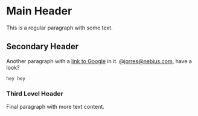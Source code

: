 # Main Header

This is a regular paragraph with some text.

## Secondary Header

Another paragraph with a [link to Google](https://google.com) in it. @jorres@nebius.com, have a look?

```
hey hey
```

### Third Level Header

Final paragraph with more text content.
